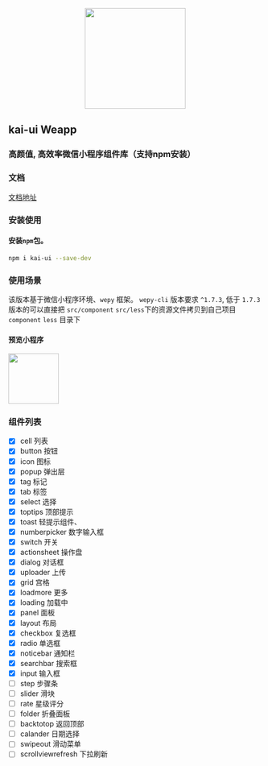 
<p align="center">
    <a href="https://weapp.iviewui.com">
        <img width="200" src="http://images.kaishiba.com/kai-ui.png">
    </a>
</p>

## kai-ui Weapp
### 高颜值, 高效率微信小程序组件库（支持npm安装）
### 文档
[文档地址](https://chaunjie.github.io/kai-ui/index.html#/components)

### 安装使用

#### 安装`npm`包。

```bash
npm i kai-ui --save-dev
```

### 使用场景

该版本基于微信小程序环境、`wepy` 框架。
`wepy-cli` 版本要求 `^1.7.3`,
低于 `1.7.3` 版本的可以直接把 `src/component`  `src/less`下的资源文件拷贝到自己项目 `component`  `less` 目录下

#### 预览小程序
 <img width="100" src="http://images.kaishiba.com/kaiqr.jpg">
 
### 组件列表
- [x] cell 列表
- [x] button 按钮
- [x] icon 图标
- [x] popup 弹出层
- [x] tag 标记
- [x] tab 标签
- [x] select 选择
- [x] toptips 顶部提示
- [x] toast 轻提示组件、
- [x] numberpicker 数字输入框
- [x] switch 开关
- [x] actionsheet 操作盘
- [x] dialog 对话框
- [x] uploader 上传
- [x] grid 宫格
- [x] loadmore 更多
- [x] loading 加载中
- [x] panel 面板
- [x] layout 布局
- [x] checkbox 复选框
- [x] radio 单选框
- [x] noticebar 通知栏
- [x] searchbar 搜索框
- [x] input 输入框
- [ ] step 步骤条
- [ ] slider 滑块
- [ ] rate 星级评分
- [ ] folder 折叠面板
- [ ] backtotop 返回顶部
- [ ] calander 日期选择
- [ ] swipeout 滑动菜单
- [ ] scrollviewrefresh 下拉刷新
